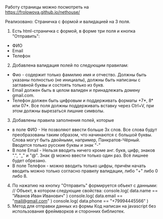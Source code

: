 Работу страницы можно посмотреть на https://frolowova.github.io/nethouse/

Реализовано:
Страничка с формой и валидацией на 3 поля.
1. Есть html-страничка с формой, в форме три поля и кнопка "Отправить":
- ФИО
- Email
- Телефон
2. Добавлена валидация полей по следующим правилам:
- Фио - содержит только фамилию имя и отчество. Должны быть указаны полностью (не инициалы), должны быть написаны с заглавной буквы и состоять только из букв.
- Email должен быть в целом валиден и принадлежать домену gmail.com.
- Телефон должен быть цифровым и поддерживать форматы +7*, 8* или 07*.
Все поля должны поддерживать вставку через Ctrl+V, при этом должны вырезаться лишние символы.
3. Добавлены правила заполнения полей, которые  
- в поле ФИО - Не позволяют ввести больше 3х слов. Все слова будут преобразованы таким образом, что начинаются с большой буквы. Слова могут быть двойными, например, Панкратов-Чёрный. Вводятся только русские буквы и знак "-"
- В поле Email - Нельзя вводить ничего кроме анг. букв, цифр, знаков ".", "_" и "@". Знак @ можно ввести только один раз. Всё лишнее будет обрезано. 
- В поле Телефон - можно вводить только цифры, причём начать вводить можно только согласно правилу валидации, либо "+" либо 0 либо 8.
4. По нажатию на кнопку "Отправить" формируется объект с данными:
// Объект, в котором следующие свойства:
console.log( data.name == "Иванов Иван Иванович" )
console.log( data.email == "mail@gmail.com" )
console.log( data.phone == "+79994445566" )
5. Метод для отправки данных из формы 
Код написан на javascript без использования фреймворков и сторонних библиотек.